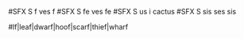 
#SFX S   f     ves        f
#SFX S   fe    ves        fe
#SFX S   us    i          cactus
#SFX S   sis   ses        sis

#lf|leaf|dwarf|hoof|scarf|thief|wharf

